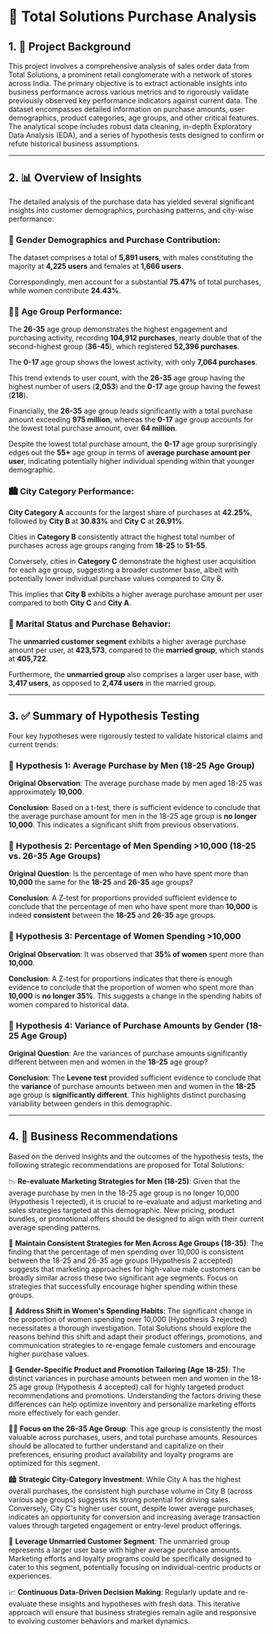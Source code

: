 # 🛒 Total Solutions Purchase Analysis

## 1. 📘 Project Background

This project involves a comprehensive analysis of sales order data from Total Solutions, a prominent retail conglomerate with a network of stores across India. The primary objective is to extract actionable insights into business performance across various metrics and to rigorously validate previously observed key performance indicators against current data. The dataset encompasses detailed information on purchase amounts, user demographics, product categories, age groups, and other critical features. The analytical scope includes robust data cleaning, in-depth Exploratory Data Analysis (EDA), and a series of hypothesis tests designed to confirm or refute historical business assumptions.

---

## 2. 📊 Overview of Insights

The detailed analysis of the purchase data has yielded several significant insights into customer demographics, purchasing patterns, and city-wise performance:

### 👥 Gender Demographics and Purchase Contribution:

The dataset comprises a total of **5,891 users**, with males constituting the majority at **4,225 users** and females at **1,666 users**.

Correspondingly, men account for a substantial **75.47%** of total purchases, while women contribute **24.43%**.

### 👶🧑 Age Group Performance:

The **26-35** age group demonstrates the highest engagement and purchasing activity, recording **104,912 purchases**, nearly double that of the second-highest group (**36-45**), which registered **52,396 purchases**.

The **0-17** age group shows the lowest activity, with only **7,064 purchases**.

This trend extends to user count, with the **26-35** age group having the highest number of users (**2,053**) and the **0-17** age group having the fewest (**218**).

Financially, the **26-35** age group leads significantly with a total purchase amount exceeding **975 million**, whereas the **0-17** age group accounts for the lowest total purchase amount, over **64 million**.

Despite the lowest total purchase amount, the **0-17** age group surprisingly edges out the **55+** age group in terms of **average purchase amount per user**, indicating potentially higher individual spending within that younger demographic.

### 🏙️ City Category Performance:

**City Category A** accounts for the largest share of purchases at **42.25%**, followed by **City B** at **30.83%** and **City C** at **26.91%**.

Cities in **Category B** consistently attract the highest total number of purchases across age groups ranging from **18-25** to **51-55**.

Conversely, cities in **Category C** demonstrate the highest user acquisition for each age group, suggesting a broader customer base, albeit with potentially lower individual purchase values compared to City B.

This implies that **City B** exhibits a higher average purchase amount per user compared to both **City C** and **City A**.

### 💍 Marital Status and Purchase Behavior:

The **unmarried customer segment** exhibits a higher average purchase amount per user, at **423,573**, compared to the **married group**, which stands at **405,722**.

Furthermore, the **unmarried group** also comprises a larger user base, with **3,417 users**, as opposed to **2,474 users** in the married group.

---

## 3. ✅ Summary of Hypothesis Testing

Four key hypotheses were rigorously tested to validate historical claims and current trends:

### 🧪 Hypothesis 1: Average Purchase by Men (18-25 Age Group)

**Original Observation**: The average purchase made by men aged 18-25 was approximately **10,000**.

**Conclusion**: Based on a t-test, there is sufficient evidence to conclude that the average purchase amount for men in the 18-25 age group is **no longer 10,000**. This indicates a significant shift from previous observations.

### 🧪 Hypothesis 2: Percentage of Men Spending >10,000 (18-25 vs. 26-35 Age Groups)

**Original Question**: Is the percentage of men who have spent more than **10,000** the same for the **18-25** and **26-35** age groups?

**Conclusion**: A Z-test for proportions provided sufficient evidence to conclude that the percentage of men who have spent more than **10,000** is indeed **consistent** between the **18-25** and **26-35** age groups.

### 🧪 Hypothesis 3: Percentage of Women Spending >10,000

**Original Observation**: It was observed that **35% of women** spent more than **10,000**.

**Conclusion**: A Z-test for proportions indicates that there is enough evidence to conclude that the proportion of women who spent more than **10,000** is **no longer 35%**. This suggests a change in the spending habits of women compared to historical data.

### 🧪 Hypothesis 4: Variance of Purchase Amounts by Gender (18-25 Age Group)

**Original Question**: Are the variances of purchase amounts significantly different between men and women in the **18-25** age group?

**Conclusion**: The **Levene test** provided sufficient evidence to conclude that the **variance** of purchase amounts between men and women in the **18-25** age group is **significantly different**. This highlights distinct purchasing variability between genders in this demographic.

---

## 4. 📌 Business Recommendations

Based on the derived insights and the outcomes of the hypothesis tests, the following strategic recommendations are proposed for Total Solutions:

📉 **Re-evaluate Marketing Strategies for Men (18-25)**: Given that the average purchase by men in the 18-25 age group is no longer 10,000 (Hypothesis 1 rejected), it is crucial to re-evaluate and adjust marketing and sales strategies targeted at this demographic. New pricing, product bundles, or promotional offers should be designed to align with their current average spending patterns.

🔁 **Maintain Consistent Strategies for Men Across Age Groups (18-35)**: The finding that the percentage of men spending over 10,000 is consistent between the 18-25 and 26-35 age groups (Hypothesis 2 accepted) suggests that marketing approaches for high-value male customers can be broadly similar across these two significant age segments. Focus on strategies that successfully encourage higher spending within these groups.

👩 **Address Shift in Women's Spending Habits**: The significant change in the proportion of women spending over 10,000 (Hypothesis 3 rejected) necessitates a thorough investigation. Total Solutions should explore the reasons behind this shift and adapt their product offerings, promotions, and communication strategies to re-engage female customers and encourage higher purchase values.

🎯 **Gender-Specific Product and Promotion Tailoring (Age 18-25)**: The distinct variances in purchase amounts between men and women in the 18-25 age group (Hypothesis 4 accepted) call for highly targeted product recommendations and promotions. Understanding the factors driving these differences can help optimize inventory and personalize marketing efforts more effectively for each gender.

🧑‍💼 **Focus on the 26-35 Age Group**: This age group is consistently the most valuable across purchases, users, and total purchase amounts. Resources should be allocated to further understand and capitalize on their preferences, ensuring product availability and loyalty programs are optimized for this segment.

🏙️ **Strategic City-Category Investment**: While City A has the highest overall purchases, the consistent high purchase volume in City B (across various age groups) suggests its strong potential for driving sales. Conversely, City C's higher user count, despite lower average purchases, indicates an opportunity for conversion and increasing average transaction values through targeted engagement or entry-level product offerings.

💖 **Leverage Unmarried Customer Segment**: The unmarried group represents a larger user base with higher average purchase amounts. Marketing efforts and loyalty programs could be specifically designed to cater to this segment, potentially focusing on individual-centric products or experiences.

📈 **Continuous Data-Driven Decision Making**: Regularly update and re-evaluate these insights and hypotheses with fresh data. This iterative approach will ensure that business strategies remain agile and responsive to evolving customer behaviors and market dynamics.
